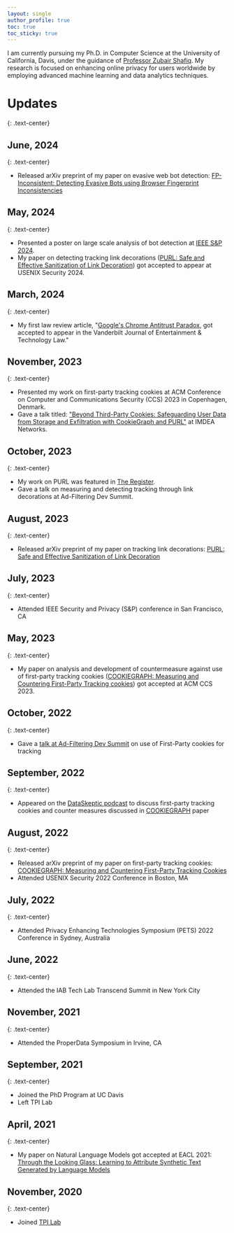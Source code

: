 ```yaml
---
layout: single
author_profile: true
toc: true
toc_sticky: true
---
```

<!-- If you notice any trackers present on this website, please don't be alarmed. I am currently running a study on this website to determine behavior of some trackers.
{: .notice--danger .text-center} -->

I am currently pursuing my Ph.D. in Computer Science at the University of California, Davis, under the guidance of [Professor Zubair Shafiq](https://web.cs.ucdavis.edu/~zubair/index.html). My research is focused on enhancing online privacy for users worldwide by employing advanced machine learning and data analytics techniques.

# Updates
{: .text-center}

## June, 2024
{: .text-center}
  - Released arXiv preprint of my paper on evasive web bot detection: [FP-Inconsistent: Detecting Evasive Bots using Browser Fingerprint Inconsistencies](https://arxiv.org/abs/2406.07647)

## May, 2024
{: .text-center}
  - Presented a poster on large scale analysis of bot detection at [IEEE S&P 2024](https://sp2024.ieee-security.org/downloads/SP24-posters/sp24posters-final14.pdf).
  - My paper on detecting tracking link decorations ([PURL: Safe and Effective Sanitization of Link Decoration](_publications/3-purl.md)) got accepted to appear at USENIX Security 2024.

## March, 2024
{: .text-center}
  - My first law review article, "[Google's Chrome Antitrust Paradox](_publications/4-google-chrome-antitrust.md), got accepted to appear in the Vanderbilt Journal of Entertainment & Technology Law."

## November, 2023
{: .text-center}
  - Presented my work on first-party tracking cookies at ACM Conference on Computer and Communications Security (CCS) 2023 in Copenhagen, Denmark.
  - Gave a talk titled: ["Beyond Third-Party Cookies: Safeguarding User Data from Storage and Exfiltration with CookieGraph and PURL"](https://networks.imdea.org/whatsnew/events-agenda/beyond-third-party-cookies-safeguarding-user-data-from-storage-and-exfiltration-with-cookiegraph-and-purl/) at IMDEA Networks.

## October, 2023
{: .text-center}
  - My work on PURL was featured in [The Register](https://www.theregister.com/2023/10/06/link_tracking_privacy/).
  - Gave a talk on measuring and detecting tracking through link decorations at Ad-Filtering Dev Summit.

## August, 2023
{: .text-center}
  - Released arXiv preprint of my paper on tracking link decorations: [PURL: Safe and Effective Sanitization of Link Decoration](_publications/3-purl.md)

## July, 2023
{: .text-center}
  - Attended IEEE Security and Privacy (S&P) conference in San Francisco, CA

## May, 2023
{: .text-center}
  - My paper on analysis and development of countermeasure against use of first-party tracking cookies ([COOKIEGRAPH: Measuring and Countering First-Party Tracking cookies](_publications/2-cookiegraph.md)) got accepted at ACM CCS 2023.

## October, 2022
{: .text-center}
  - Gave a [talk at Ad-Filtering Dev Summit](https://www.youtube.com/watch?v=gRDmyoM2A0Y) on use of First-Party cookies for tracking

## September, 2022
{: .text-center}
  - Appeared on the [DataSkeptic podcast](https://dataskeptic.com/blog/episodes/2022/first-party-tracking-cookies) to discuss first-party tracking cookies and counter measures discussed in [COOKIEGRAPH](_publications/2-cookiegraph.md) paper

## August, 2022
{: .text-center}
  - Released arXiv preprint of my paper on first-party tracking cookies: [COOKIEGRAPH: Measuring and Countering First-Party Tracking Cookies](_publications/2-cookiegraph.md)
  - Attended USENIX Security 2022 Conference in Boston, MA

## July, 2022
{: .text-center}
  - Attended Privacy Enhancing Technologies Symposium (PETS) 2022 Conference in Sydney, Australia

## June, 2022
{: .text-center}
  - Attended the IAB Tech Lab Transcend Summit in New York City

## November, 2021
{: .text-center}
  - Attended the ProperData Symposium in Irvine, CA

## September, 2021
{: .text-center}
  - Joined the PhD Program at UC Davis
  - Left TPI Lab

## April, 2021
{: .text-center}
  - My paper on Natural Language Models got accepted at EACL 2021: [Through the Looking Glass: Learning to Attribute Synthetic Text Generated by Language Models](_publications/1-through-the-looking-glass.md)

## November, 2020
{: .text-center}
  - Joined [TPI Lab](https://tpi.lums.edu.pk)
